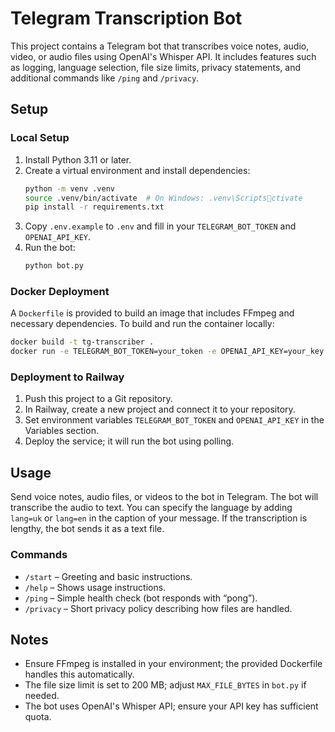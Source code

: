 
# Telegram Transcription Bot

This project contains a Telegram bot that transcribes voice notes, audio, video, or audio files using OpenAI's Whisper API. It includes features such as logging, language selection, file size limits, privacy statements, and additional commands like `/ping` and `/privacy`.

## Setup

### Local Setup

1. Install Python 3.11 or later.
2. Create a virtual environment and install dependencies:
   ```bash
   python -m venv .venv
   source .venv/bin/activate  # On Windows: .venv\Scriptsctivate
   pip install -r requirements.txt
   ```
3. Copy `.env.example` to `.env` and fill in your `TELEGRAM_BOT_TOKEN` and `OPENAI_API_KEY`.
4. Run the bot:
   ```bash
   python bot.py
   ```

### Docker Deployment

A `Dockerfile` is provided to build an image that includes FFmpeg and necessary dependencies. To build and run the container locally:

```bash
docker build -t tg-transcriber .
docker run -e TELEGRAM_BOT_TOKEN=your_token -e OPENAI_API_KEY=your_key tg-transcriber
```

### Deployment to Railway

1. Push this project to a Git repository.
2. In Railway, create a new project and connect it to your repository.
3. Set environment variables `TELEGRAM_BOT_TOKEN` and `OPENAI_API_KEY` in the Variables section.
4. Deploy the service; it will run the bot using polling.

## Usage

Send voice notes, audio files, or videos to the bot in Telegram. The bot will transcribe the audio to text. You can specify the language by adding `lang=uk` or `lang=en` in the caption of your message. If the transcription is lengthy, the bot sends it as a text file.

### Commands

- `/start` – Greeting and basic instructions.
- `/help` – Shows usage instructions.
- `/ping` – Simple health check (bot responds with “pong”).
- `/privacy` – Short privacy policy describing how files are handled.

## Notes

- Ensure FFmpeg is installed in your environment; the provided Dockerfile handles this automatically.
- The file size limit is set to 200 MB; adjust `MAX_FILE_BYTES` in `bot.py` if needed.
- The bot uses OpenAI's Whisper API; ensure your API key has sufficient quota.
